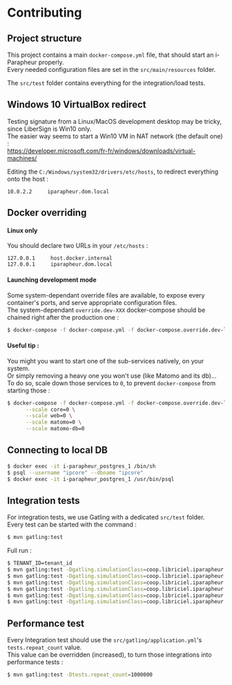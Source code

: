 Contributing
============

## Project structure

This project contains a main `docker-compose.yml` file, that should start an i-Parapheur properly.  
Every needed configuration files are set in the `src/main/resources` folder.

The `src/test` folder contains everything for the integration/load tests.

## Windows 10 VirtualBox redirect

Testing signature from a Linux/MacOS development desktop may be tricky, since LiberSign is Win10 only.  
The easier way seems to start a Win10 VM in NAT network (the default one) :   
https://developer.microsoft.com/fr-fr/windows/downloads/virtual-machines/

Editing the `C:/Windows/system32/drivers/etc/hosts`, to redirect everything onto the host :

```
10.0.2.2     iparapheur.dom.local
```

## Docker overriding

#### Linux only

You should declare two URLs in your `/etc/hosts` :

```
127.0.0.1     host.docker.internal
127.0.0.1     iparapheur.dom.local
```

#### Launching development mode

Some system-dependant override files are available, to expose every container's ports, and serve appropriate
configuration files.  
The system-dependant `override.dev-XXX` docker-compose should be chained right after the production one :

```bash
$ docker-compose -f docker-compose.yml -f docker-compose.override.dev-linux.yml up
```

#### Useful tip :

You might you want to start one of the sub-services natively, on your system.  
Or simply removing a heavy one you won't use (like Matomo and its db)...   
To do so, scale down those services to `0`, to prevent `docker-compose` from starting those :

```bash
$ docker-compose -f docker-compose.yml -f docker-compose.override.dev-linux.yml up \
      --scale core=0 \
      --scale web=0 \
      --scale matomo=0 \
      --scale matomo-db=0
```

## Connecting to local DB

```bash
$ docker exec -it i-parapheur_postgres_1 /bin/sh
$ psql --username "ipcore" --dbname "ipcore"
$ docker exec -it i-parapheur_postgres_1 /usr/bin/psql
```

## Integration tests

For integration tests, we use Gatling with a dedicated `src/test` folder.  
Every test can be started with the command :

```bash
$ mvn gatling:test
```

Full run :

```bash
$ TENANT_ID=tenant_id
$ mvn gatling:test -Dgatling.simulationClass=coop.libriciel.iparapheur.auth.TenantsSimulation -Dtests.repeat_count=10
$ mvn gatling:test -Dgatling.simulationClass=coop.libriciel.iparapheur.auth.UsersSimulation -Dtests.repeat_count=10
$ mvn gatling:test -Dgatling.simulationClass=coop.libriciel.iparapheur.auth.DesksSimulation -Dtests.repeat_count=10
$ mvn gatling:test -Dgatling.simulationClass=coop.libriciel.iparapheur.flowable.WorkflowSimulation -Dtests.repeat_count=10
$ mvn gatling:test -Dgatling.simulationClass=coop.libriciel.iparapheur.database.TypologySimulation -Dtests.repeat_count=10
$ mvn gatling:test -Dgatling.simulationClass=coop.libriciel.iparapheur.flowable.FolderSimulation -Dtests.repeat_count=100
```

## Performance test

Every Integration test should use the `src/gatling/application.yml`'s `tests.repeat_count` value.  
This value can be overridden (increased), to turn those integrations into performance tests :

```bash
$ mvn gatling:test -Dtests.repeat_count=1000000
```
